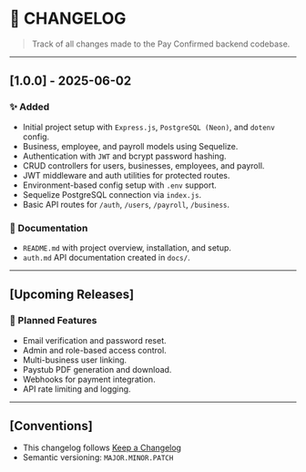 # 🧾 CHANGELOG

> Track of all changes made to the Pay Confirmed backend codebase.

---

## [1.0.0] - 2025-06-02

### ✨ Added
- Initial project setup with `Express.js`, `PostgreSQL (Neon)`, and `dotenv` config.
- Business, employee, and payroll models using Sequelize.
- Authentication with `JWT` and bcrypt password hashing.
- CRUD controllers for users, businesses, employees, and payroll.
- JWT middleware and auth utilities for protected routes.
- Environment-based config setup with `.env` support.
- Sequelize PostgreSQL connection via `index.js`.
- Basic API routes for `/auth`, `/users`, `/payroll`, `/business`.

### 📝 Documentation
- `README.md` with project overview, installation, and setup.
- `auth.md` API documentation created in `docs/`.

---

## [Upcoming Releases]

### 🚧 Planned Features
- Email verification and password reset.
- Admin and role-based access control.
- Multi-business user linking.
- Paystub PDF generation and download.
- Webhooks for payment integration.
- API rate limiting and logging.

---

## [Conventions]

- This changelog follows [Keep a Changelog](https://keepachangelog.com/en/1.0.0/)
- Semantic versioning: `MAJOR.MINOR.PATCH`
